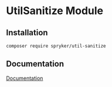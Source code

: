 # UtilSanitize Module

## Installation

```
composer require spryker/util-sanitize
```

## Documentation

[Documentation](https://spryker.github.io)
